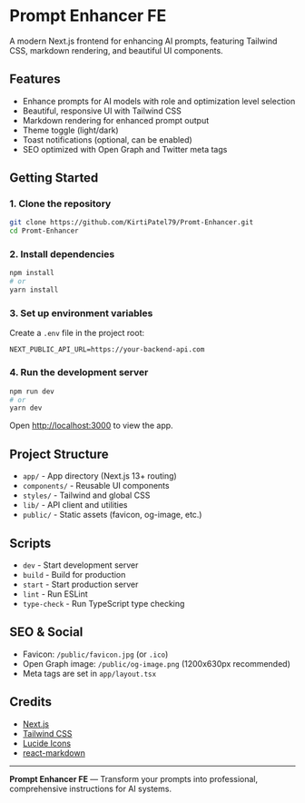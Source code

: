 # Prompt Enhancer FE

A modern Next.js frontend for enhancing AI prompts, featuring Tailwind CSS, markdown rendering, and beautiful UI components.

## Features
- Enhance prompts for AI models with role and optimization level selection
- Beautiful, responsive UI with Tailwind CSS
- Markdown rendering for enhanced prompt output
- Theme toggle (light/dark)
- Toast notifications (optional, can be enabled)
- SEO optimized with Open Graph and Twitter meta tags

## Getting Started

### 1. Clone the repository
```sh
git clone https://github.com/KirtiPatel79/Promt-Enhancer.git
cd Promt-Enhancer
```

### 2. Install dependencies
```sh
npm install
# or
yarn install
```

### 3. Set up environment variables
Create a `.env` file in the project root:
```
NEXT_PUBLIC_API_URL=https://your-backend-api.com
```

### 4. Run the development server
```sh
npm run dev
# or
yarn dev
```

Open [http://localhost:3000](http://localhost:3000) to view the app.

## Project Structure
- `app/` - App directory (Next.js 13+ routing)
- `components/` - Reusable UI components
- `styles/` - Tailwind and global CSS
- `lib/` - API client and utilities
- `public/` - Static assets (favicon, og-image, etc.)

## Scripts
- `dev` - Start development server
- `build` - Build for production
- `start` - Start production server
- `lint` - Run ESLint
- `type-check` - Run TypeScript type checking

## SEO & Social
- Favicon: `/public/favicon.jpg` (or `.ico`)
- Open Graph image: `/public/og-image.png` (1200x630px recommended)
- Meta tags are set in `app/layout.tsx`

## Credits
- [Next.js](https://nextjs.org/)
- [Tailwind CSS](https://tailwindcss.com/)
- [Lucide Icons](https://lucide.dev/)
- [react-markdown](https://github.com/remarkjs/react-markdown)

---

**Prompt Enhancer FE** — Transform your prompts into professional, comprehensive instructions for AI systems. 